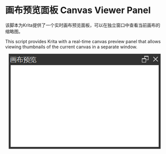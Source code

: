 # 画布预览面板 Canvas Viewer Panel
该脚本为Krita提供了一个实时画布预览面板，可以在独立窗口中查看当前画布的缩略图。

This script provides Krita with a real-time canvas preview panel that allows viewing thumbnails of the current canvas in a separate window. 
<div align=center>
<img src="https://github.com/CorvoWolf/CanvasViewer/blob/main/UI.jpg" width="483" height="303">
</div>

